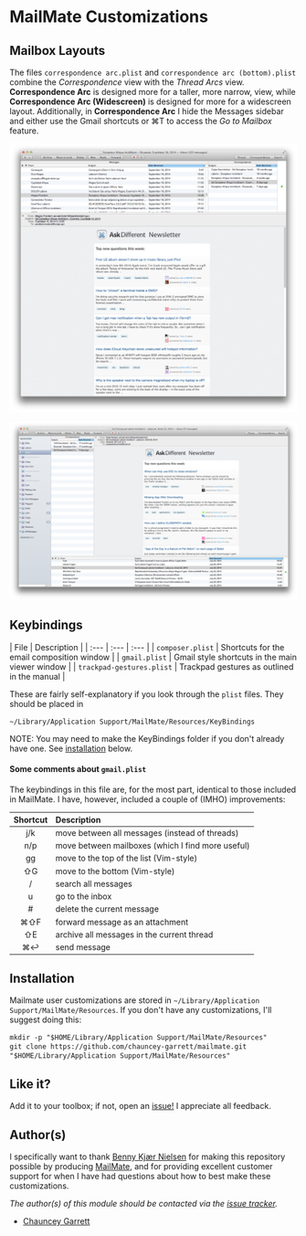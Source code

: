 # MailMate Customizations

## Mailbox Layouts

The files `correspondence arc.plist` and `correspondence arc (bottom).plist` combine the *Correspondence* view with the *Thread Arcs* view. **Correspondence Arc** is designed more for a taller, more narrow, view, while **Correspondence Arc (Widescreen)** is designed for more for a widescreen layout. Additionally, in **Correspondence Arc** I hide the Messages sidebar and either use the Gmail shortcuts or ⌘T to access the *Go to Mailbox* feature.

![Correspondence Arc, with hidden sidebar](delete-me/correspondence-arc.png)

![Correspondence Arc (Widescreen)](delete-me/correspondence-arc-widescreen.png)

## Keybindings

| File | Description |
| :--- | :--- | :--- |
| `composer.plist` | Shortcuts for the email composition window |
| `gmail.plist` | Gmail style shortcuts in the main viewer window |
| `trackpad-gestures.plist` | Trackpad gestures as outlined in the manual |

These are fairly self-explanatory if you look through the `plist` files. They should be placed in

	~/Library/Application Support/MailMate/Resources/KeyBindings

NOTE: You may need to make the KeyBindings folder if you don't already have one. See [installation](#installation) below.

#### Some comments about `gmail.plist`

The keybindings in this file are, for the most part, identical to those included in MailMate. I have, however, included a couple of (IMHO) improvements:

| Shortcut | Description
| :---:    | :---
| j/k      | move between all messages (instead of threads)
| n/p      | move between mailboxes (which I find more useful)
| gg       | move to the top of the list (Vim-style)
| ⇧G       | move to the bottom (Vim-style)
| /        | search all messages
| u        | go to the inbox
| #        | delete the current message
| ⌘⇧F      | forward message as an attachment
| ⇧E       | archive all messages in the current thread
| ⌘↩       | send message

## Installation

Mailmate user customizations are stored in `~/Library/Application Support/MailMate/Resources`. If you don't have any customizations, I'll suggest doing this:

	mkdir -p "$HOME/Library/Application Support/MailMate/Resources"
	git clone https://github.com/chauncey-garrett/mailmate.git "$HOME/Library/Application Support/MailMate/Resources"

## Like it?

Add it to your toolbox; if not, open an [issue!](https://github.com/chauncey-garrett/mailmate/issues "chauncey-garrett/mailmate/issues") I appreciate all feedback.

## Author(s)

I specifically want to thank [Benny Kjær Nielsen](http://freron.com/about/index.html#about_me) for making this repository possible by producing [MailMate](http://freron.com), and for providing excellent customer support for when I have had questions about how to best make these customizations.

*The author(s) of this module should be contacted via the [issue tracker](https://github.com/chauncey-garrett/mailmate/issues "chauncey-garrett/mailmate/issues").*

  - [Chauncey Garrett](https://github.com/chauncey-garrett "chauncey-garrett")
